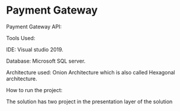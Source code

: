# Payment Gateway

Payment Gateway API:

Tools Used:

IDE: Visual studio 2019.

Database: Microsoft SQL server.

Architecture used: Onion Architecture which is also called Hexagonal architecture.

How to run the project:

The solution has two project in the presentation layer of the solution
